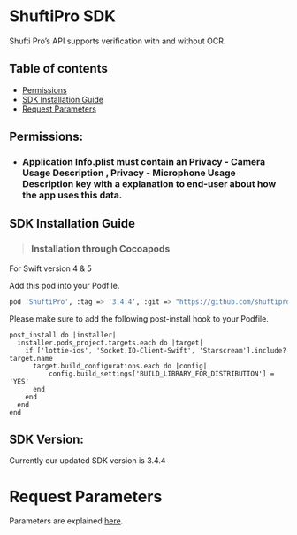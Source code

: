 # ShuftiPro SDK

Shufti Pro’s API supports verification with and without OCR. 
## Table of contents

* [Permissions](#permissions)
* [SDK Installation Guide](#sdk-installation-guide)
* [Request Parameters](#request-parameters)



## Permissions:
* ### Application Info.plist must contain an **Privacy - Camera Usage Description** , **Privacy - Microphone Usage Description** key with a explanation to end-user about how the app uses this data.

## SDK Installation Guide
>### Installation through Cocoapods
   
 For Swift version 4 & 5 <br>

 Add this pod into your Podfile.
```sh
pod 'ShuftiPro', :tag => '3.4.4', :git => "https://github.com/shuftipro/iOS-binary-pod"
```
Please make sure to add the following post-install hook to your Podfile.

```
post_install do |installer|
  installer.pods_project.targets.each do |target|
    if ['lottie-ios', 'Socket.IO-Client-Swift', 'Starscream'].include? target.name
      target.build_configurations.each do |config|
          config.build_settings['BUILD_LIBRARY_FOR_DISTRIBUTION'] = 'YES'
      end
    end
  end
end
```
## SDK Version:
Currently our updated SDK version is 3.4.4
# Request Parameters
Parameters are explained [here](https://github.com/shuftipro/iOS-SDK#auth-keys).
